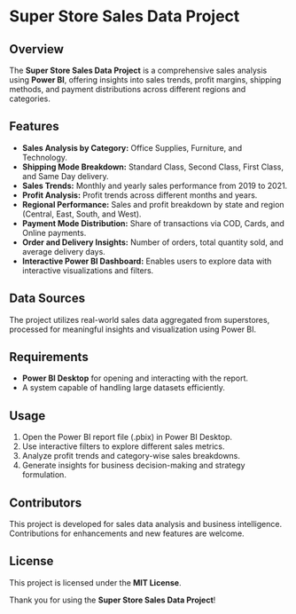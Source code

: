 # Super Store Sales Data Project

## Overview
The **Super Store Sales Data Project** is a comprehensive sales analysis using **Power BI**, offering insights into sales trends, profit margins, shipping methods, and payment distributions across different regions and categories.

## Features
- **Sales Analysis by Category:** Office Supplies, Furniture, and Technology.
- **Shipping Mode Breakdown:** Standard Class, Second Class, First Class, and Same Day delivery.
- **Sales Trends:** Monthly and yearly sales performance from 2019 to 2021.
- **Profit Analysis:** Profit trends across different months and years.
- **Regional Performance:** Sales and profit breakdown by state and region (Central, East, South, and West).
- **Payment Mode Distribution:** Share of transactions via COD, Cards, and Online payments.
- **Order and Delivery Insights:** Number of orders, total quantity sold, and average delivery days.
- **Interactive Power BI Dashboard:** Enables users to explore data with interactive visualizations and filters.

## Data Sources
The project utilizes real-world sales data aggregated from superstores, processed for meaningful insights and visualization using Power BI.

## Requirements
- **Power BI Desktop** for opening and interacting with the report.
- A system capable of handling large datasets efficiently.

## Usage
1. Open the Power BI report file (.pbix) in Power BI Desktop.
2. Use interactive filters to explore different sales metrics.
3. Analyze profit trends and category-wise sales breakdowns.
4. Generate insights for business decision-making and strategy formulation.

## Contributors
This project is developed for sales data analysis and business intelligence. Contributions for enhancements and new features are welcome.

## License
This project is licensed under the **MIT License**.


Thank you for using the **Super Store Sales Data Project**!


